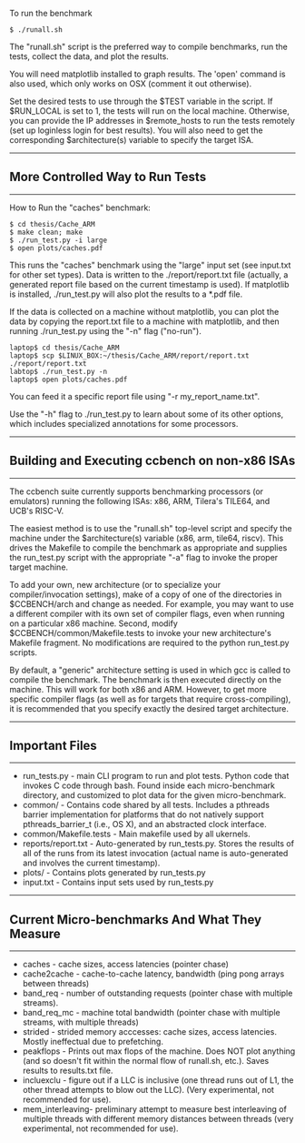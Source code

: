 To run the benchmark

    $ ./runall.sh

The "runall.sh" script is the preferred way to compile benchmarks, run the
tests, collect the data, and plot the results. 
 
You will need matplotlib installed to graph results. The 'open' command is also
used, which only works on OSX (comment it out otherwise). 
 
Set the desired tests to use through the $TEST variable in the script. If
$RUN_LOCAL is set to 1, the tests will run on the local machine.  Otherwise,
you can provide the IP addresses in $remote_hosts to run the tests remotely
(set up loginless login for best results).  You will also need to get the
corresponding $architecture(s) variable to specify the target ISA.


------------------------------------------------------------------------------
## More Controlled Way to Run Tests
------------------------------------------------------------------------------

How to Run the "caches" benchmark: 

    $ cd thesis/Cache_ARM
    $ make clean; make
    $ ./run_test.py -i large
    $ open plots/caches.pdf

This runs the "caches" benchmark using the "large" input set (see input.txt for
other set types). Data is written to the ./report/report.txt file (actually, a
generated report file based on the current timestamp is used). If matplotlib is
installed, ./run_test.py will also plot the results to a *.pdf file.


If the data is collected on a machine without matplotlib, you can plot the data
by copying the report.txt file to a machine with matplotlib, and then running
./run_test.py using the "-n" flag ("no-run"). 

    laptop$ cd thesis/Cache_ARM
    laptop$ scp $LINUX_BOX:~/thesis/Cache_ARM/report/report.txt ./report/report.txt
    labtop$ ./run_test.py -n
    laptop$ open plots/caches.pdf

You can feed it a specific report file using "-r my_report_name.txt". 

Use the "-h" flag to ./run_test.py to learn about some of its other options,
which includes specialized annotations for some processors. 
                                                             
------------------------------------------------------------------------------
## Building and Executing ccbench on non-x86 ISAs
------------------------------------------------------------------------------

The ccbench suite currently supports benchmarking processors (or emulators)
running the following ISAs: x86, ARM, Tilera's TILE64, and UCB's RISC-V. 

The easiest method is to use the "runall.sh" top-level script and specify the
machine under the $architecture(s) variable (x86, arm, tile64, riscv). This
drives the Makefile to compile the benchmark as appropriate and supplies the
run_test.py script with the appropriate "-a" flag to invoke the proper target
machine. 

To add your own, new architecture (or to specialize your compiler/invocation
settings), make of a copy of one of the directories in $CCBENCH/arch and
change as needed. For example, you may want to use a different compiler with
its own set of compiler flags, even when running on a particular x86 machine.
Second, modify $CCBENCH/common/Makefile.tests to invoke your new architecture's
Makefile fragment. No modifications are required to the python run_test.py
scripts.

By default, a "generic" architecture setting is used in which gcc is called to
compile the benchmark.  The benchmark is then executed directly on the machine.
This will work for both x86 and ARM. However, to get more specific compiler
flags (as well as for targets that require cross-compiling), it is recommended
that you specify exactly the desired target architecture.
  

------------------------------------------------------------------------------
## Important Files
------------------------------------------------------------------------------

  - run_tests.py        - main CLI program to run and plot tests. Python 
                            code that invokes C code through bash. Found inside
                            each micro-benchmark directory, and customized to
                            plot data for the given micro-benchmark. 
  - common/             - Contains code shared by all tests.
                            Includes a pthreads barrier implementation for
                            platforms that do not natively support
                            pthreads_barrier_t (i.e., OS X), and an abstracted
                            clock interface.
  - common/Makefile.tests - Main makefile used by all ukernels.
  - reports/report.txt  - Auto-generated by run_tests.py. Stores the
                            results of all of the runs from its latest
                            invocation (actual name is auto-generated and 
                            involves the current timestamp).
  - plots/              - Contains plots generated by run_tests.py
  - input.txt           - Contains input sets used by run_tests.py

 
------------------------------------------------------------------------------
## Current Micro-benchmarks And What They Measure
------------------------------------------------------------------------------

  - caches       - cache sizes, access latencies (pointer chase)
  - cache2cache  - cache-to-cache latency, bandwidth (ping pong arrays 
                    between threads)
  - band_req     - number of outstanding requests (pointer chase with 
                    multiple streams).
  - band_req_mc  - machine total bandwidth (pointer chase with 
                    multiple streams, with multiple threads)
  - strided      - strided memory acccesses: cache sizes, access latencies. 
                    Mostly ineffectual due to prefetching.
  - peakflops    - Prints out max flops of the machine. Does NOT plot 
                    anything (and so doesn't fit within the normal flow 
                    of runall.sh, etc.). Saves results to results.txt file.
  - incluexclu   - figure out if a LLC is inclusive (one thread runs out of 
                    L1, the other thread attempts to blow out the LLC). 
                    (Very experimental, not recommended for use).
  - mem_interleaving- preliminary attempt to measure best interleaving of 
                    multiple threads with different memory distances between 
                    threads (very experimental, not recommended for use).

  

